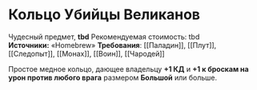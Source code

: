 # Кольцо Убийцы Великанов

Чудесный предмет, **tbd**
Рекомендуемая стоимость: tbd
**Источники:** «Homebrew»
**Требования**: [[Паладин]], [[Плут]], [[Следопыт]], [[Монах]], [[Воин]], [[Чародей]]

Простое медное кольцо, дающее владельцу **+1 КД** и **+1 к броскам на урон против любого врага** размером **Большой** или больше.